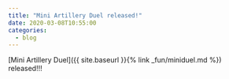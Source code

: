 ```yaml
---
title: "Mini Artillery Duel released!"
date: 2020-03-08T10:55:00
categories:
  - blog
---
```


[Mini Artillery Duel]({{ site.baseurl }}{% link _fun/miniduel.md %}) released!!!
